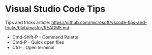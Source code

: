 # Visual Studio Code Tips

Tips and tricks article: <https://github.com/microsoft/vscode-tips-and-tricks/blob/master/README.md>.

* Cmd-Shift-P - Command Palette
* Cmd-P - Quick open files
* Ctrl-`: Open terminal